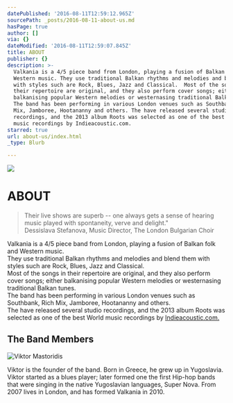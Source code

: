 ```yaml
---
datePublished: '2016-08-11T12:59:12.965Z'
sourcePath: _posts/2016-08-11-about-us.md
hasPage: true
author: []
via: {}
dateModified: '2016-08-11T12:59:07.845Z'
title: ABOUT
publisher: {}
description: >-
  Valkania is a 4/5 piece band from London, playing a fusion of Balkan folk and
  Western music. They use traditional Balkan rhythms and melodies and blend them
  with styles such are Rock, Blues, Jazz and Classical.  Most of the songs in
  their repertoire are original, and they also perform cover songs; either
  balkanising popular Western melodies or westernasing traditional Balkan tunes.
  The band has been performing in various London venues such as Southbank, Rich
  Mix, Jamboree, Hootananny and others. The have released several studio
  recordings, and the 2013 album Roots was selected as one of the best World
  music recordings by Indieacoustic.com.
starred: true
url: about-us/index.html
_type: Blurb

---
```

![](https://the-grid-user-content.s3-us-west-2.amazonaws.com/47bbcd09-8233-4514-8286-db9e58ef52dc.jpg)

# ABOUT

> Their live shows are superb -- one always gets a sense of hearing music played with spontaneity, verve and delight."  
> Dessislava Stefanova, Music Director, The London Bulgarian Choir

Valkania is a 4/5 piece band from London, playing a fusion of Balkan folk and Western music.  
They use traditional Balkan rhythms and melodies and blend them with styles such are Rock, Blues, Jazz and Classical.   
Most of the songs in their repertoire are original, and they also perform cover songs; either balkanising popular Western melodies or westernasing traditional Balkan tunes.  
The band has been performing in various London venues such as Southbank, Rich Mix, Jamboree, Hootananny and others.  
The have released several studio recordings, and the 2013 album Roots was selected as one of the best World music recordings by [Indieacoustic.com.][0]

## The Band Members
![Viktor Mastoridis](https://the-grid-user-content.s3-us-west-2.amazonaws.com/d6c47dec-d21a-4e33-8e9d-4e3dbe77e35e.jpg)

Viktor is the founder of the band. Born in Greece, he grew up in Yugoslavia. Viktor started as a blues player; later formed one the first Hip-hop bands that were singing in the native Yugoslavian languages, Super Nova. From 2007 lives in London, and has formed Valkania in 2010\.

[0]: http://indieacoustic.com/ "IndieAcoustic"